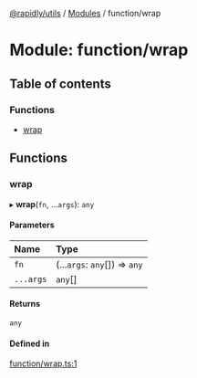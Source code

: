 [@rapidly/utils](../README.md) / [Modules](../modules.md) / function/wrap

# Module: function/wrap

## Table of contents

### Functions

- [wrap](function_wrap.md#wrap)

## Functions

### wrap

▸ **wrap**(`fn`, ...`args`): `any`

#### Parameters

| Name | Type |
| :------ | :------ |
| `fn` | (...`args`: `any`[]) => `any` |
| `...args` | `any`[] |

#### Returns

`any`

#### Defined in

[function/wrap.ts:1](https://github.com/canguser/rapidly-utils/blob/af8066a/main/function/wrap.ts#L1)

